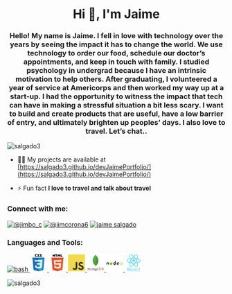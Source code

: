 <h1 align="center">Hi 👋, I'm Jaime</h1>
<h3 align="center">Hello! My name is Jaime. I fell in love with technology over the years by seeing the impact it has to change the world. We use technology to order our food, schedule our doctor’s appointments, and keep in touch with family. I studied psychology in undergrad because I have an intrinsic motivation to help others. After graduating, I volunteered a year of service at Americorps and then worked my way up at a start-up. I had the opportunity to witness the impact that tech can have in making a stressful situation a bit less scary. I want to build and create products that are useful, have a low barrier of entry, and ultimately brighten up peoples’ days. I also love to travel. Let’s chat..</h3>

<p align="left"> <img src="https://komarev.com/ghpvc/?username=salgado3&label=Profile%20views&color=0e75b6&style=flat" alt="salgado3" /> </p>

- 👨‍💻 My projects are available at [https://salgado3.github.io/devJaimePortfolio/](https://salgado3.github.io/devJaimePortfolio/)

- ⚡ Fun fact **I love to travel and talk about travel**

<h3 align="left">Connect with me:</h3>
<p align="left">
<a href="https://codepen.io/@jimbo_c" target="blank"><img align="center" src="https://cdn-icons-png.flaticon.com/512/2111/2111262.png" alt="@jimbo_c" height="30" width="40" /></a>
<a href="https://twitter.com/@jimcorona6" target="blank"><img align="center" src="https://cdn-icons-png.flaticon.com/512/1409/1409937.png" alt="@jimcorona6" height="30" width="40" /></a>
<a href="https://linkedin.com/in/jaime salgado" target="blank"><img align="center" src="https://cdn-icons-png.flaticon.com/512/174/174857.png" alt="jaime salgado" height="30" width="40" /></a>
</p>

<h3 align="left">Languages and Tools:</h3>
<p align="left"> <a href="https://www.gnu.org/software/bash/" target="_blank"> <img src="https://www.vectorlogo.zone/logos/gnu_bash/gnu_bash-icon.svg" alt="bash" width="40" height="40"/> </a> <a href="https://www.w3schools.com/css/" target="_blank"> <img src="https://raw.githubusercontent.com/devicons/devicon/master/icons/css3/css3-original-wordmark.svg" alt="css3" width="40" height="40"/> </a> <a href="https://www.w3.org/html/" target="_blank"> <img src="https://raw.githubusercontent.com/devicons/devicon/master/icons/html5/html5-original-wordmark.svg" alt="html5" width="40" height="40"/> </a> <a href="https://developer.mozilla.org/en-US/docs/Web/JavaScript" target="_blank"> <img src="https://raw.githubusercontent.com/devicons/devicon/master/icons/javascript/javascript-original.svg" alt="javascript" width="40" height="40"/> </a> <a href="https://www.mongodb.com/" target="_blank"> <img src="https://raw.githubusercontent.com/devicons/devicon/master/icons/mongodb/mongodb-original-wordmark.svg" alt="mongodb" width="40" height="40"/> </a> <a href="https://nodejs.org" target="_blank"> <img src="https://raw.githubusercontent.com/devicons/devicon/master/icons/nodejs/nodejs-original-wordmark.svg" alt="nodejs" width="40" height="40"/> </a> <a href="https://reactjs.org/" target="_blank"> <img src="https://raw.githubusercontent.com/devicons/devicon/master/icons/react/react-original-wordmark.svg" alt="react" width="40" height="40"/> </a> </p>

<p><img align="center" src="https://github-readme-streak-stats.herokuapp.com/?user=salgado3&" alt="salgado3" /></p>

